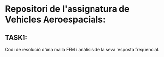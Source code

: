 # Repositori de l'assignatura de Vehicles Aeroespacials:
## TASK1:
Codi de resolució d'una malla FEM i anàlisis de la seva resposta freqüencial.

